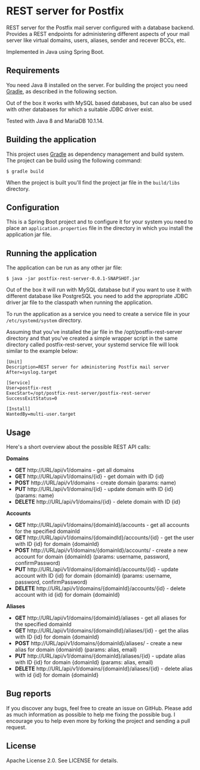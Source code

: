 # REST server for Postfix

REST server for the Postfix mail server configured with a database backend. Provides a REST endpoints for administering different aspects of your mail server like virtual domains, users, aliases, sender and recever BCCs, etc.

Implemented in Java using Spring Boot.

## Requirements

You need Java 8 installed on the server. For building the project you need [Gradle](https://gradle.org), as described in the following section.

Out of the box it works with MySQL based databases, but can also be used with other databases for which a suitable JDBC driver exist.

Tested with Java 8 and MariaDB 10.1.14.

## Building the application

This project uses [Gradle](https://gradle.org) as dependency management and build system. The project can be build using the following command:

    $ gradle build

When the project is built you'll find the project jar file in the `build/libs` directory.

## Configuration

This is a Spring Boot project and to configure it for your system you need to place an `application.properties` file in the directory in which you install the application jar file.

## Running the application

The application can be run as any other jar file: 

    $ java -jar postfix-rest-server-0.0.1-SNAPSHOT.jar

Out of the box it will run with MySQL database but if you want to use it with different database like PostgreSQL you need to add the appropriate JDBC driver jar file to the classpath when running the application.

To run the application as a service you need to create a service file in your `/etc/systemd/system` directory. 

Assuming that you've installed the jar file in the /opt/postfix-rest-server directory and that you've created a simple wrapper script in the same directory called postfix-rest-server, your systemd service file will look similar to the example below:

```
[Unit]
Description=REST server for administering Postfix mail server 
After=syslog.target

[Service] 
User=postfix-rest 
ExecStart=/opt/postfix-rest-server/postfix-rest-server 
SuccessExitStatus=0

[Install] 
WantedBy=multi-user.target
```

## Usage

Here's a short overview about the possible REST API calls:

**Domains**

  * **GET** http://URL/api/v1/domains - get all domains
  * **GET** http://URL/api/v1/domains/{id} - get domain with ID {id}
  * **POST** http://URL/api/v1/domains - create domain (params: name)
  * **PUT** http://URL/api/v1/domains/{id} - update domain with ID {id} (params: name)
  * **DELETE** http://URL/api/v1/domains/{id} - delete domain with ID {id}

**Accounts**

  * **GET** http://URL/api/v1/domains/{domainId}/accounts - get all accounts for the specified domainId
  * **GET** http://URL/api/v1/domains/{domaindId}/accounts/{id} - get the user with ID {id} for domain {domainId}
  * **POST** http://URL/api/v1/domains/{domainId}/accounts/ - create a new account for domain {domainId} (params: username, password, confirmPassword)
  * **PUT** http://URL/api/v1/domains/{domainId}/accounts/{id} - update account with ID {id} for domain {domainId} (params: username, password, confirmPassword)
  * **DELETE** http://URL/api/v1/domains/{domainId}/accounts/{id} - delete account with id {id} for domain {domainId}

**Aliases**

  * **GET** http://URL/api/v1/domains/{domainId}/aliases - get all aliases for the specified domainId
  * **GET** http://URL/api/v1/domains/{domaindId}/aliases/{id} - get the alias with ID {id} for domain {domainId}
  * **POST** http://URL/api/v1/domains/{domainId}/aliases/ - create a new alias for domain {domainId} (params: alias, email)
  * **PUT** http://URL/api/v1/domains/{domainId}/aliases/{id} - update alias with ID {id} for domain {domainId} (params: alias, email)
  * **DELETE** http://URL/api/v1/domains/{domainId}/aliases/{id} - delete alias with id {id} for domain {domainId}

## Bug reports 

If you discover any bugs, feel free to create an issue on GitHub. Please add as much information as possible to help me fixing the possible bug. I encourage you to help even more by forking the project and sending a pull request.

## License

Apache License 2.0. See LICENSE for details.
